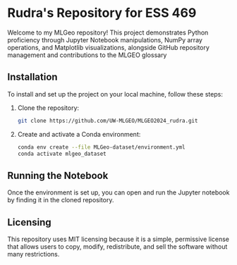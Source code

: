 # Rudra's Repository for ESS 469

Welcome to my MLGeo repository! This project demonstrates Python proficiency through Jupyter Notebook manipulations, NumPy array operations, and Matplotlib visualizations, alongside GitHub repository management and contributions to the MLGEO glossary

## Installation

To install and set up the project on your local machine, follow these steps:

1. Clone the repository:

    ```bash
    git clone https://github.com/UW-MLGEO/MLGEO2024_rudra.git
    ```

2. Create and activate a Conda environment:

    ```bash
    conda env create --file MLGeo-dataset/environment.yml
    conda activate mlgeo_dataset
    ```

## Running the Notebook

Once the environment is set up, you can open and run the Jupyter notebook by finding it in the cloned repository.

## Licensing

This repository uses MIT licensing because it is a simple, permissive license that allows users to copy, modify, redistribute, and sell the software without many restrictions.
